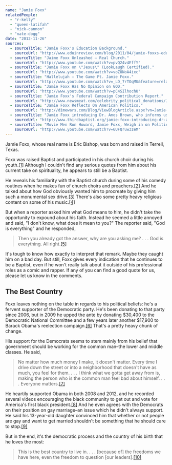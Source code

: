 ```yaml
---
name: "Jamie Foxx"
relatedPeople:
  - "r-kelly"
  - "queen-latifah"
  - "nick-cannon"
  - "nate-dogg"
date: "2012-11-26"
sources:
  - sourceTitle: "Jamie Foxx's Education Background."
    sourceUrl: "http://www.eduinreview.com/blog/2011/04/jamie-foxxs-education-background/"
  - sourceTitle: "Jaime Foxx Unleashed – Real Church."
    sourceUrl: "http://www.youtube.com/watch?v=pvQ24v4EffY"
  - sourceTitle: "Jamie Foxx on \"Jesus\" (LookLaugh Certified)."
    sourceUrl: "http://www.youtube.com/watch?v=voZUNoA4ixc"
  - sourceTitle: "Hallelujah – The Game Ft. Jamie Foxx."
    sourceUrl: "http://www.youtube.com/watch?v=_LD_7rTOqMU&feature=related"
  - sourceTitle: "Jamie Foxx Has No Opinion on GOD."
    sourceUrl: "http://www.youtube.com/watch?v=pC4SIlhochU"
  - sourceTitle: "Jamie Foxx's Federal Campaign Contribution Report."
    sourceUrl: "http://www.newsmeat.com/celebrity_political_donations/Jamie_Foxx.php"
  - sourceTitle: "Jamie Foxx Reflects On American Politics."
    sourceUrl: "http://dimewars.com/Blog/ViewBlogArticle.aspx?vn=Jamie+Foxx+Reflects+On+American+Politics&BlogID=796ba4a7-d86a-4c0c-b866-4c40ed7e7e63"
  - sourceTitle: "Jamie Foxx introducing Dr. Amos Brown, who informs us on why we should vote."
    sourceUrl: "http://www.thirdbaptist.org/jamie-foxx-introducing-dr-amos-brown-who-informs-us-on-why-we-should-vote/"
  - sourceTitle: "Movie Men Ron Howard, Jamie Foxx, Weigh in on Politics, Republican Obstruction."
    sourceUrl: "http://www.youtube.com/watch?v=6UFQruw3zeM"
---
```


Jamie Foxx, whose real name is Eric Bishop, was born and raised in Terrell, Texas.

Foxx was raised Baptist and participated in his church choir during his youth.<a class="source-citation" href="#http://www.eduinreview.com/blog/2011/04/jamie-foxxs-education-background/" title="Jamie Foxx&apos;s Education Background.">[1]</a> Although I couldn't find any serious quotes from him about his current take on spirituality, he appears to still be a Baptist.

He reveals his familiarity with the Baptist church during some of his comedy routines when he makes fun of church choirs and preachers.<a class="source-citation" href="#http://www.youtube.com/watch?v=pvQ24v4EffY" title="Jaime Foxx Unleashed – Real Church.">[2]</a> And he talked about how God obviously wanted him to procreate by giving him such a monumental sex drive.<a class="source-citation" href="#http://www.youtube.com/watch?v=voZUNoA4ixc" title="Jamie Foxx on &quot;Jesus&quot; (LookLaugh Certified).">[3]</a> There's also some pretty heavy religious content on some of his music.<a class="source-citation" href="#http://www.youtube.com/watch?v=_LD_7rTOqMU&feature=related" title="Hallelujah – The Game Ft. Jamie Foxx.">[4]</a>

But when a reporter asked him what God means to him, he didn't take the opportunity to expound about his faith. Instead he seemed a little annoyed and said, "I don't know, what does it mean to you?" The reporter said, "God is everything" and he responded,

>Then you already got the answer, why are you asking me? . . . God is everything. All right.<a class="source-citation" href="#http://www.youtube.com/watch?v=pC4SIlhochU" title="Jamie Foxx Has No Opinion on GOD.">[5]</a>

It's tough to know how exactly to interpret that remark. Maybe they caught him on a bad day. But still, Foxx gives every indication that he continues to be a Baptist, even if he won't really talk about it outside of his professional roles as a comic and rapper. If any of you can find a good quote for us, please let us know in the comments.


## The Best Country

Foxx leaves nothing on the table in regards to his political beliefs: he's a fervent supporter of the Democratic party. He's been donating to that party since 2006, but in 2009 he upped the ante by donating $30,400 to the Democratic National Committee and a few years later another $17,900 to Barack Obama's reelection campaign.<a class="source-citation" href="#http://www.newsmeat.com/celebrity_political_donations/Jamie_Foxx.php" title="Jamie Foxx&apos;s Federal Campaign Contribution Report.">[6]</a> That's a pretty heavy chunk of change.

His support for the Democrats seems to stem mainly from his belief that government should be working for the common man–the lower and middle classes. He said,

>No matter how much money I make, it doesn't matter. Every time I drive down the street or into a neighborhood that doesn't have as much, you feel for them. . . . I think what we gotta get away from is, making the person who is the common man feel bad about himself. . . . Everyone matters.<a class="source-citation" href="#http://dimewars.com/Blog/ViewBlogArticle.aspx?vn=Jamie+Foxx+Reflects+On+American+Politics&BlogID=796ba4a7-d86a-4c0c-b866-4c40ed7e7e63" title="Jamie Foxx Reflects On American Politics.">[7]</a>

He heartily supported Obama in both 2008 and 2012, and he recorded several videos encouraging the black community to get out and vote for America's first black president.<a class="source-citation" href="#http://www.thirdbaptist.org/jamie-foxx-introducing-dr-amos-brown-who-informs-us-on-why-we-should-vote/" title="Jamie Foxx introducing Dr. Amos Brown, who informs us on why we should vote.">[8]</a> And he even agrees with the Democrats on their position on gay marriage–an issue which he didn't always support. He said his 13-year-old daughter convinced him that whether or not people are gay and want to get married shouldn't be something that he should care to stop.<a class="source-citation" href="#http://www.youtube.com/watch?v=6UFQruw3zeM" title="Movie Men Ron Howard, Jamie Foxx, Weigh in on Politics, Republican Obstruction.">[9]</a>

But in the end, it's the democratic process and the country of his birth that he loves the most:

>This is the best country to live in. . . . [because of] the freedoms we have here, even the freedom to question [our leaders].<a class="source-citation" href="#http://www.youtube.com/watch?v=6UFQruw3zeM" title="Movie Men Ron Howard, Jamie Foxx, Weigh in on Politics, Republican Obstruction.">[10]</a>